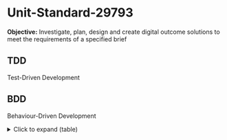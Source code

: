 # Unit-Standard-29793
<b>Objective:</b> Investigate, plan, design and create digital outcome solutions to meet the requirements of a specified brief

## TDD
Test-Driven Development

## BDD
Behaviour-Driven Development



<details>
  <summary>Click to expand (table)</summary>
  
  ### Extentions used in REPO
  
  | Name      | Description | Example |
  | ----------- | ----------- | ------- |
  | **GitLens**    | `**text**` or `__text__` | **Bold Text** |
  | **Auto Rename**   | `*text*` or `_text_` | *Italic Text* |
  | `Code`      | `` `code` `` | `Code` |
  | **Live Preview** | `title` | Link |
  | **GitHub Actions** | `!alt text` | ![Image|
  | **Better Comments** | `> blockquote` | > Blockquote |
  |**Jsdoc**| `1. First item`<br>`2. Second item`<br>`3. Third item` | 1. First item<br>2. Second item<br>3. Third item |
  | **Quokka.js** | `- First item`<br>`- Second item`<br>`- Third item` | - First item<br>- Second item<br>- Third item |
  | **Live Sass Compiler** | `---` | --- |
  
</details>
